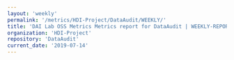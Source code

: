 ```yaml
---
layout: 'weekly'
permalink: '/metrics/HDI-Project/DataAudit/WEEKLY/'
title: 'DAI Lab OSS Metrics Metrics report for DataAudit | WEEKLY-REPORT-2019-07-14'
organization: 'HDI-Project'
repository: 'DataAudit'
current_date: '2019-07-14'
---
```

